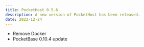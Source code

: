 ```yaml
---
title: PocketHost 0.5.6
description: A new version of PocketHost has been released.
date: 2022-12-24
---
```


- Remove Docker
- PocketBase 0.10.4 update
